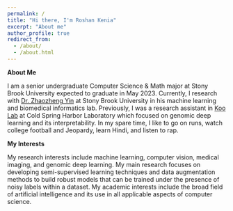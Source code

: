```yaml
---
permalink: /
title: "Hi there, I'm Roshan Kenia"
excerpt: "About me"
author_profile: true
redirect_from: 
  - /about/
  - /about.html
---
```



**About Me**

I am a senior undergraduate Computer Science & Math major at Stony Brook University expected to graduate in May 2023. Currently, I research with [Dr. Zhaozheng Yin](https://www3.cs.stonybrook.edu/~zyin/index.htm) at Stony Brook University in his machine learning and biomedical informatics lab. Previously, I was a research assistant in [Koo Lab](https://koolab.cshl.edu/) at Cold Spring Harbor Laboratory which focused on genomic deep learning and its interpretability. In my spare time, I like to go on runs, watch college football and Jeopardy, learn Hindi, and listen to rap.

**My Interests**

My research interests include machine learning, computer vision, medical imaging, and genomic deep learning. My main research focuses on developing semi-supervised learning techniques and data augmentation methods to build robust models that can be trained under the presence of noisy labels within a dataset. My academic interests include the broad field of artificial intelligence and its use in all applicable aspects of computer science.